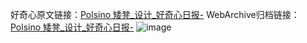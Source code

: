好奇心原文链接：[Polsino 矮凳_设计_好奇心日报-](https://www.qdaily.com/articles/4535.html)
WebArchive归档链接：[Polsino 矮凳_设计_好奇心日报-](http://web.archive.org/web/20190623161349/https://www.qdaily.com/articles/4535.html)
![image](http://ww3.sinaimg.cn/large/007d5XDpgy1g3w4dt81zuj30u01u40yi)